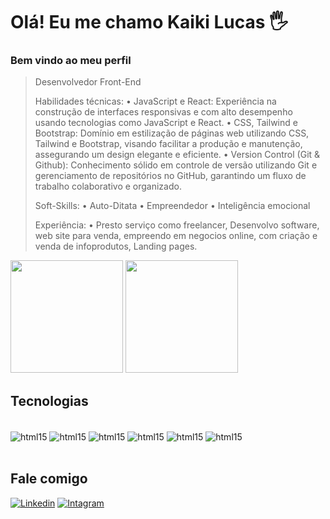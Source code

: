 
<h1>Olá! Eu me chamo Kaiki Lucas 🖐️</h1>



<h3>Bem vindo ao meu perfil</h3>


<blockquote> <p>
Desenvolvedor Front-End 

Habilidades técnicas: 
• JavaScript e React: Experiência na construção de interfaces responsivas e com alto desempenho usando tecnologias como JavaScript e React.
• CSS, Tailwind e Bootstrap: Domínio em estilização de páginas web utilizando CSS, Tailwind e Bootstrap, visando facilitar a produção e manutenção, assegurando um design elegante e eficiente.
• Version Control (Git & Github): Conhecimento sólido em controle de versão utilizando Git e gerenciamento de repositórios no GitHub, garantindo um fluxo de trabalho colaborativo e organizado.

Soft-Skills:
• Auto-Ditata
• Empreendedor
• Inteligência emocional

Experiência:
 • Presto serviço como freelancer, Desenvolvo software, web site para venda, empreendo em negocios online, com criação e venda de infoprodutos, Landing pages.
</p></blockquote>


<div>
<img height="180em" src="https://github-readme-stats.vercel.app/api?username=kaikilucas&show_icons=true&theme=radical">
<img height="180em" src="https://github-readme-stats.vercel.app/api/top-langs/?username=kaikilucas&amp;show_icons=true&amp;theme=radical&amp;layout=compact">
</div>



## Tecnologias

<div style="display: inline_block"><br/>
<img align="center" alt="html15" src="https://img.shields.io/badge/HTML5-E34F26?style=for-the-badge&logo=html5&logoColor=white" />
<img align="center" alt="html15" src="https://img.shields.io/badge/CSS3-1572B6?style=for-the-badge&logo=css3&logoColor=white" />
<img align="center" alt="html15" src="https://img.shields.io/badge/Bootstrap-563D7C?style=for-the-badge&logo=bootstrap&logoColor=white" />
<img align="center" alt="html15" src="https://img.shields.io/badge/JavaScript-F7DF1E?style=for-the-badge&logo=javascript&logoColor=black" />
<img align="center" alt="html15" src="https://img.shields.io/badge/React-20232A?style=for-the-badge&logo=react&logoColor=61DAFB" />
<img align="center" alt="html15" src="https://img.shields.io/badge/GIT-E44C30?style=for-the-badge&logo=git&logoColor=white" />
</div>
<br/>




## Fale comigo
[![Linkedin](https://img.shields.io/badge/LinkedIn-0077B5?style=for-the-badge&logo=linkedin&logoColor=white)](https://www.linkedin.com/in/kaiki-lucas/ )
[![Intagram](https://img.shields.io/badge/Instagram-E4405F?style=for-the-badge&logo=instagram&logoColor=white)](https://www.instagram.com/kaiki_lucasf/)

